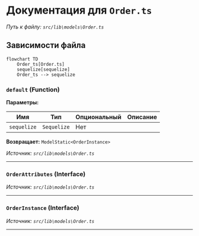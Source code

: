 # Документация для `Order.ts`

*Путь к файлу: `src/lib\models\Order.ts`*

## Зависимости файла

```mermaid
flowchart TD
    Order_ts[Order.ts]
    sequelize[sequelize]
    Order_ts --> sequelize
```

### `default` (Function)

**Параметры:**

| Имя | Тип | Опциональный | Описание |
|---|---|---|---|
| `sequelize` | `Sequelize` | Нет |  |

**Возвращает:** `ModelStatic<OrderInstance>`

*Источник: `src/lib\models\Order.ts`*

---
### `OrderAttributes` (Interface)

*Источник: `src/lib\models\Order.ts`*

---
### `OrderInstance` (Interface)

*Источник: `src/lib\models\Order.ts`*

---
